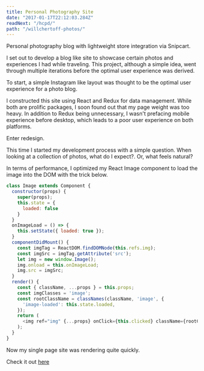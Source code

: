 ```yaml
---
title: Personal Photography Site
date: "2017-01-17T22:12:03.284Z"
readNext: "/hcpd/"
path: "/willchertoff-photos/"
---
```


Personal photography blog with lightweight store integration via Snipcart. 

I set out to develop a blog like site to showcase certain photos and experiences I had while traveling. This project, although a simple idea, went through multiple iterations before the optimal user experience was derived. 

To start, a simple Instagram like layout was thought to be the optimal user experience for a photo blog. 

I constructed this site using React and Redux for data management. While both are prolific packages, I soon found out that my page weight was too heavy. In addition to Redux being unnecessary, I wasn't prefacing mobile experience before desktop, which leads to a poor user experience on both platforms. 

Enter redesign.

This time I started my development process with a simple question. When looking at a collection of photos, what do I expect?. Or, what feels natural? 

In terms of performance, I optimized my React Image component to load the image into the DOM with the trick below.

```javascript
class Image extends Component {
  constructor(props) {
    super(props);
    this.state = {
      loaded: false
    }
  }
  onImageLoad = () => {
    this.setState({ loaded: true });
  }
  componentDidMount() {
    const imgTag = ReactDOM.findDOMNode(this.refs.img);
    const imgSrc = imgTag.getAttribute('src');
    let img = new window.Image();
    img.onload = this.onImageLoad;
    img.src = imgSrc;
  }
  render() {
    const { className, ...props } = this.props;
    const imgClasses = 'image';
    const rootClassName = classNames(className, 'image', {
      'image-loaded': this.state.loaded,
    });
    return (
      <img ref="img" {...props} onClick={this.clicked} className={rootClassName}/>
    );
  }
}
```

Now my single page site was rendering quite quickly.

Check it out [here](http://essence.netlify.com)